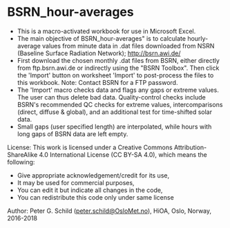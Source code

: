 # BSRN_hour-averages
- This is a macro-activated workbook for use in Microsoft Excel.
- The main objective of BSRN_hour-averages" is to calculate hourly-average values from minute data in .dat files downloaded from NSRN (Baseline Surface Radiation Network); http://bsrn.awi.de/
- First download the chosen monthly .dat files from BSRN, either directly from ftp.bsrn.awi.de or indirectly using the "BSRN Toolbox". Then click the 'Import' button on worksheet 'Import' to post-process the files to this workbook. Note: Contact BSRN for a FTP password.
- The 'Import' macro checks data and flags any gaps or extreme values. The user can thus delete bad data. Quality-control checks include BSRN's recommended QC checks for extreme values, intercomparisons (direct, diffuse & global), and an additional test for time-shifted solar data.
- Small gaps (user specified length) are interpolated, while hours with long gaps of BSRN data are left empty.

License:
This work is licensed under a Creative Commons Attribution-ShareAlike 4.0 International License (CC BY-SA 4.0), which means the following:
- Give appropriate acknowledgement/credit for its use,
- It may be used for commercial purposes,
- You can edit it but indicate all changes in the code,
- You can redistribute this code only under same license

Author:
Peter G. Schild (peter.schild@OsloMet.no), HiOA, Oslo, Norway, 2016-2018
